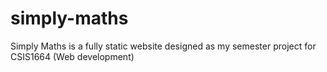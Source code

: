 # simply-maths
Simply Maths is a fully static website designed as my semester project for CSIS1664 (Web development) 
